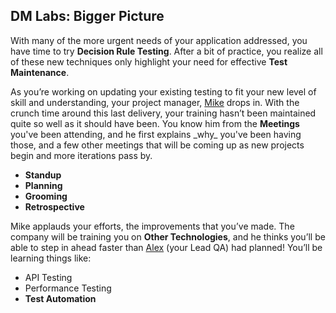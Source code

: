 ## **DM Labs: Bigger Picture**

With many of the more urgent needs of your application addressed, you have time
to try **Decision Rule Testing**. After a bit of practice, you realize all of
these new techniques only highlight your need for effective **Test
Maintenance**.

As you’re working on updating your existing testing to fit your new level of
skill and understanding, your project manager,
<a target="_blank" href="https://devmountain.github.io/qa_student_assignments/personas/Mike.html">Mike</a>
drops in. With the crunch time around this last delivery, your training hasn’t
been maintained quite so well as it should have been. You know him from the
**Meetings** you've been attending, and he first explains \_why\_ you've been
having those, and a few other meetings that will be coming up as new projects
begin and more iterations pass by.

- **Standup**
- **Planning**
- **Grooming**
- **Retrospective**

Mike applauds your efforts, the improvements that you’ve made. The company will
be training you on **Other Technologies**, and he thinks you’ll be able to step
in ahead faster than
<a target="\_blank" href="https://devmountain.github.io/qa_student_assignments/personas/Alex.html">Alex</a>
(your Lead QA) had planned! You’ll be learning things like:

- API Testing
- Performance Testing
- **Test Automation**
